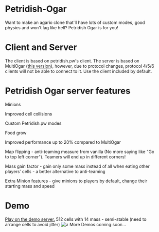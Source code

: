 # Petridish-Ogar
Want to make an agario clone that'll have lots of custom modes, good physics and won't lag like hell? Petridish Ogar is for you!
# Client and Server
The client is based on petridish.pw's client. The server is based on MultiOgar ([this version](https://github.com/Barbosik/MultiOgar/commit/f09541954419f5bc6e6f9ef000446fdc1c36913d)), however, due to protocol changes, protocol 4/5/6 clients will not be able to connect to it. Use the client included by default.
# Petridish Ogar server features
Minions

Improved cell collisions

Custom Petridish.pw modes

Food grow

Improved performance up to 20% compared to MultiOgar

Map flipping - anti-teaming measure from vanilla (No more saying like "Go to top left corner"). Teamers will end up in different corners!

Mass gain factor - gain only some mass instead of all when eating other players' cells - a better alternative to anti-teaming

Extra Minion features - give minions to players by default, change their starting mass and speed
# Demo
[Play on the demo server.](http://polarsbots.ml/)
512 cells with 14 mass - semi-stable (need to arrange cells to avoid jitter)
![a](http://i.imgur.com/z7xTxun.png)
More Demos coming soon...
